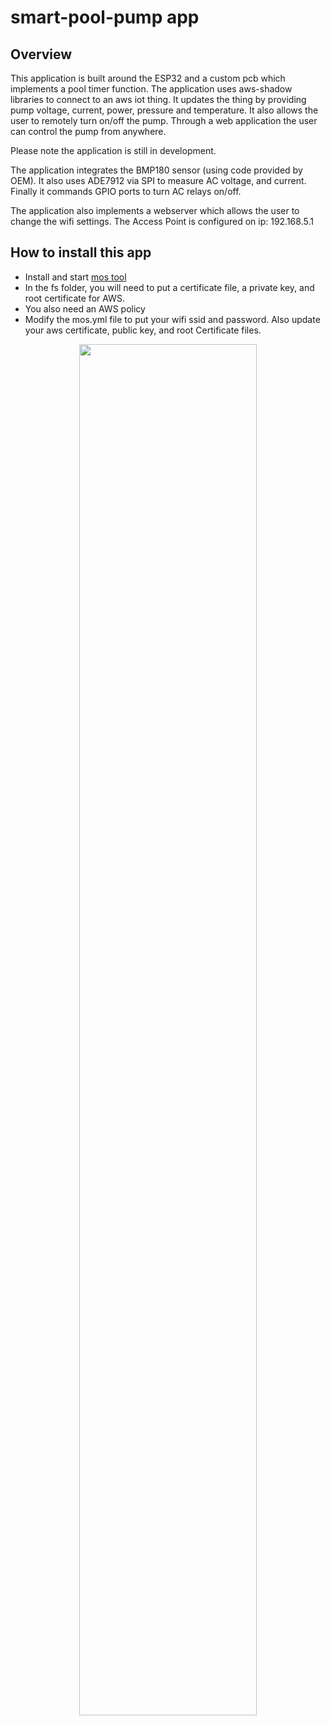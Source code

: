 # smart-pool-pump app

## Overview

This application is built around the ESP32 and a custom pcb which implements a pool timer function. The application uses 
aws-shadow libraries to connect to an aws iot thing. It updates the thing by providing pump voltage, current, power,
pressure and temperature. It also allows the user to remotely turn on/off the pump. 
Through a web application the user can control the pump from anywhere. 

Please note the application is still in development.

The application integrates the BMP180 sensor (using code provided by OEM). It also uses ADE7912 via SPI to measure
AC voltage, and current. Finally it commands GPIO ports to turn AC relays on/off. 

The application also implements a webserver which allows the user to change the wifi settings. The Access Point is
configured on ip: 192.168.5.1

## How to install this app

- Install and start [mos tool](https://mongoose-os.com/software.html)
- In the fs folder, you will need to put a certificate file, a private key, and root certificate for AWS.
- You also need an AWS policy
- Modify the mos.yml file to put your wifi ssid and password. Also update your aws certificate, public key, and root Certificate files.

<p align="center">
  <img src="https://mongoose-os.com/images/app1.gif" width="75%">
</p>
